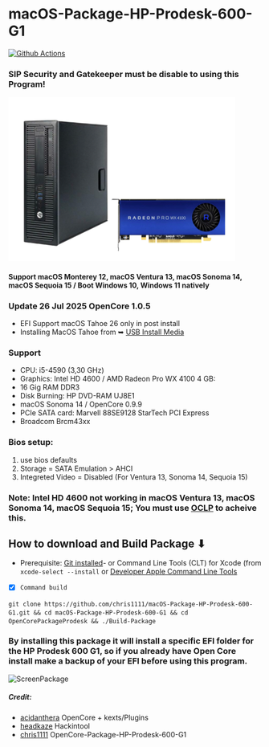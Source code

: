 # macOS-Package-HP-Prodesk-600-G1 

[![Github Actions](https://github.com/chris1111/macOS-Package-HP-Prodesk-600-G1/actions/workflows/Build.yml/badge.svg?branch=main)](https://github.com/chris1111/macOS-Package-HP-Prodesk-600-G1/actions)


### SIP Security and Gatekeeper must be disable to using this Program!

![Demo](https://github.com/chris1111/macOS-Package-HP-Prodesk-600-G1/blob/main/Demo.png)

#### Support macOS Monterey 12, macOS Ventura 13, macOS Sonoma 14, macOS Sequoia 15 / Boot Windows 10, Windows 11 natively

### Update 26 Jul 2025 OpenCore 1.0.5 
- EFI Support macOS Tahoe 26 only in post install
- Installing MacOS Tahoe from ➥ [USB Install Media](https://github.com/chris1111/Install-Media-OC)

### Support  
- CPU: i5-4590 (3,30 GHz)
- Graphics: Intel HD 4600 / AMD Radeon Pro WX 4100 4 GB: 
- 16 Gig RAM  DDR3
- Disk Burning: HP DVD-RAM UJ8E1
- macOS Sonoma 14 / OpenCore 0.9.9
- PCIe SATA card: Marvell 88SE9128 StarTech PCI Express
- Broadcom Brcm43xx

### Bios setup:
1. use bios defaults
2. Storage = SATA Emulation > AHCI
3. Integreted Video = Disabled (For Ventura 13, Sonoma 14, Sequoia 15)

### Note: Intel HD 4600 not working in macOS Ventura 13, macOS Sonoma 14, macOS Sequoia 15; You must use [OCLP](https://github.com/dortania/OpenCore-Legacy-Patcher/) to acheive this.

## How to download and Build Package ⬇︎

- Prerequisite: [Git installed](https://git-scm.com/book/en/v2/Getting-Started-Installing-Git)- or Command Line Tools (CLT) for Xcode (from `xcode-select --install` or [Developer Apple Command Line Tools](https://developer.apple.com/download/all/)

- [x] `Command build`

`git clone https://github.com/chris1111/macOS-Package-HP-Prodesk-600-G1.git && cd macOS-Package-HP-Prodesk-600-G1 && cd OpenCorePackageProdesk && ./Build-Package`


### By installing this package it will install a specific EFI folder for the HP Prodesk 600 G1, so if you already have Open Core install make a backup of your EFI before using this program.

![ScreenPackage](https://user-images.githubusercontent.com/6248794/136392209-5d980241-3603-420b-b60e-24f60b99e322.png)

##### Credit:
- [acidanthera](https://github.com/acidanthera) OpenCore + kexts/Plugins
- [headkaze](https://github.com/headkaze) Hackintool
- [chris1111](https://github.com/chris1111/macOS-Package-HP-Prodesk-600-G1) OpenCore-Package-HP-Prodesk-600-G1
  


